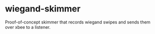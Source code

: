 wiegand-skimmer
===============

Proof-of-concept skimmer that records wiegand swipes and sends them over xbee to a listener.